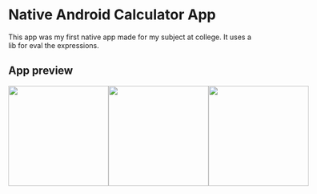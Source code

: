 # Native Android Calculator App

This app was my first native app made for my subject at college. It uses a lib for eval the expressions.

## App preview

<div style="display: flex;">
  <img
     src="https://i.ibb.co/w7xxQ7H/Whats-App-Image-2022-04-25-at-20-05-10.jpg"
      width="200px"
     />
    <img
     src="https://i.ibb.co/H2Zjtj8/Whats-App-Image-2022-04-25-at-20-05-51.jpg"
      width="200px"
     />
     <img
     src="https://i.ibb.co/MBncDfc/Whats-App-Image-2022-04-25-at-20-05-28.jpg"
      width="200px"
     />
</div>
